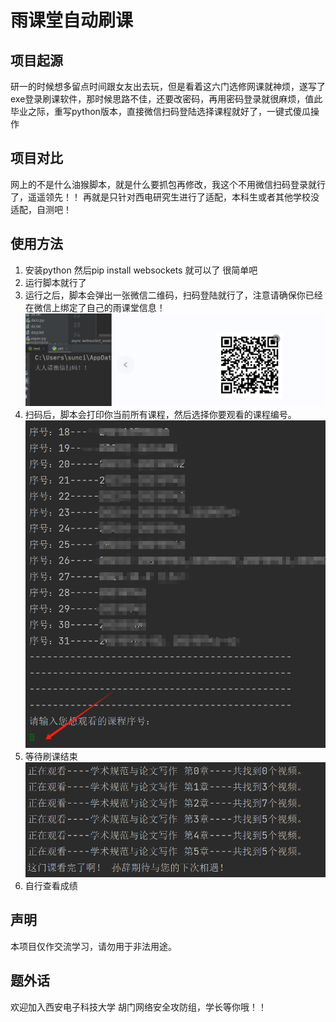 # 雨课堂自动刷课
## 项目起源
研一的时候想多留点时间跟女友出去玩，但是看着这六门选修网课就神烦，遂写了exe登录刷课软件，那时候思路不佳，还要改密码，再用密码登录就很麻烦，值此毕业之际，重写python版本，直接微信扫码登陆选择课程就好了，一键式傻瓜操作
## 项目对比
网上的不是什么油猴脚本，就是什么要抓包再修改，我这个不用微信扫码登录就行了，遥遥领先！！
再就是只针对西电研究生进行了适配，本科生或者其他学校没适配，自测吧！
## 使用方法
1. 安装python 然后pip install websockets 就可以了 很简单吧
2. 运行脚本就行了
3. 运行之后，脚本会弹出一张微信二维码，扫码登陆就行了，注意请确保你已经在微信上绑定了自己的雨课堂信息！
![示例图片](example.png "微信扫码")
4. 扫码后，脚本会打印你当前所有课程，然后选择你要观看的课程编号。
![示例图片](example1.png "课程编号选择")
5. 等待刷课结束
![示例图片](example2.png "刷课结束")
6. 自行查看成绩
## 声明
本项目仅作交流学习，请勿用于非法用途。
## 题外话
欢迎加入西安电子科技大学 胡门网络安全攻防组，学长等你哦！！
